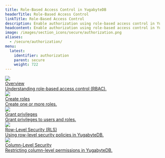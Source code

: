 ```yaml
---
title: Role-Based Access Control in YugabyteDB
headerTitle: Role-Based Access Control
linkTitle: Role-Based Access Control
description: Enable authorization using role-based access control in YugabyteDB.
headcontent: Enable authorization using role-based access control in YugabyteDB.
image: /images/section_icons/secure/authorization.png
aliases:
  - /secure/authorization/
menu:
  latest:
    identifier: authorization
    parent: secure
    weight: 722
---
```


<div class="row">
  <div class="col-12 col-md-6 col-lg-12 col-xl-6">
    <a class="section-link icon-offset" href="rbac-model/">
      <div class="head">
        <img class="icon" src="/images/section_icons/secure/rbac-model.png" aria-hidden="true" />
        <div class="title">Overview</div>
      </div>
      <div class="body">
          Understanding role-based access control (RBAC).
      </div>
    </a>
  </div>
  <div class="col-12 col-md-6 col-lg-12 col-xl-6">
    <a class="section-link icon-offset" href="create-roles/">
      <div class="head">
        <img class="icon" src="/images/section_icons/secure/create-roles.png" aria-hidden="true" />
        <div class="title">Create roles</div>
      </div>
      <div class="body">
          Create one or more roles.
      </div>
    </a>
  </div>
  <div class="col-12 col-md-6 col-lg-12 col-xl-6">
    <a class="section-link icon-offset" href="ysql-grant-permissions">
      <div class="head">
        <img class="icon" src="/images/section_icons/secure/grant-permissions.png" aria-hidden="true" />
        <div class="title">Grant privileges</div>
      </div>
      <div class="body">
          Grant privileges to users and roles.
      </div>
    </a>
  </div>
  <div class="col-12 col-md-6 col-lg-12 col-xl-6">
    <a class="section-link icon-offset" href="row-level-security">
      <div class="head">
        <img class="icon" src="/images/section_icons/secure/grant-permissions.png" aria-hidden="true" />
        <div class="title">Row-Level Security (RLS)</div>
      </div>
      <div class="body">
          Using row-level security policies in YugabyteDB.
      </div>
    </a>
  </div>
  <div class="col-12 col-md-6 col-lg-12 col-xl-6">
    <a class="section-link icon-offset" href="column-level-security">
      <div class="head">
        <img class="icon" src="/images/section_icons/secure/grant-permissions.png" aria-hidden="true" />
        <div class="title">Column-Level Security</div>
      </div>
      <div class="body">
          Restricting column-level permissions in YugabyteDB.
      </div>
    </a>
  </div>
</div>
